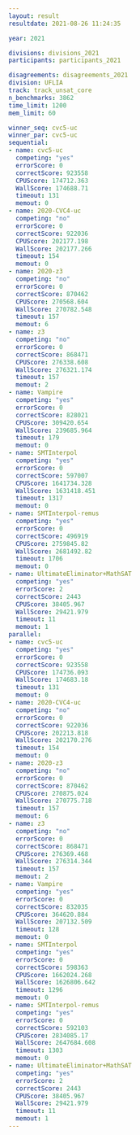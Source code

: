 ```yaml
---
layout: result
resultdate: 2021-08-26 11:24:35

year: 2021

divisions: divisions_2021
participants: participants_2021

disagreements: disagreements_2021
division: UFLIA
track: track_unsat_core
n_benchmarks: 3862
time_limit: 1200
mem_limit: 60

winner_seq: cvc5-uc
winner_par: cvc5-uc
sequential:
- name: cvc5-uc
  competing: "yes"
  errorScore: 0
  correctScore: 923558
  CPUScore: 174712.363
  WallScore: 174688.71
  timeout: 131
  memout: 0
- name: 2020-CVC4-uc
  competing: "no"
  errorScore: 0
  correctScore: 922036
  CPUScore: 202177.198
  WallScore: 202177.266
  timeout: 154
  memout: 0
- name: 2020-z3
  competing: "no"
  errorScore: 0
  correctScore: 870462
  CPUScore: 270568.604
  WallScore: 270782.548
  timeout: 157
  memout: 6
- name: z3
  competing: "no"
  errorScore: 0
  correctScore: 868471
  CPUScore: 276338.608
  WallScore: 276321.174
  timeout: 157
  memout: 2
- name: Vampire
  competing: "yes"
  errorScore: 0
  correctScore: 828021
  CPUScore: 309420.654
  WallScore: 239685.964
  timeout: 179
  memout: 0
- name: SMTInterpol
  competing: "yes"
  errorScore: 0
  correctScore: 597007
  CPUScore: 1641734.328
  WallScore: 1631418.451
  timeout: 1317
  memout: 0
- name: SMTInterpol-remus
  competing: "yes"
  errorScore: 0
  correctScore: 496919
  CPUScore: 2759845.82
  WallScore: 2681492.82
  timeout: 1706
  memout: 0
- name: UltimateEliminator+MathSAT
  competing: "yes"
  errorScore: 2
  correctScore: 2443
  CPUScore: 38405.967
  WallScore: 29421.979
  timeout: 11
  memout: 1
parallel:
- name: cvc5-uc
  competing: "yes"
  errorScore: 0
  correctScore: 923558
  CPUScore: 174736.093
  WallScore: 174683.18
  timeout: 131
  memout: 0
- name: 2020-CVC4-uc
  competing: "no"
  errorScore: 0
  correctScore: 922036
  CPUScore: 202213.818
  WallScore: 202170.276
  timeout: 154
  memout: 0
- name: 2020-z3
  competing: "no"
  errorScore: 0
  correctScore: 870462
  CPUScore: 270875.024
  WallScore: 270775.718
  timeout: 157
  memout: 6
- name: z3
  competing: "no"
  errorScore: 0
  correctScore: 868471
  CPUScore: 276369.468
  WallScore: 276314.344
  timeout: 157
  memout: 2
- name: Vampire
  competing: "yes"
  errorScore: 0
  correctScore: 832035
  CPUScore: 364620.884
  WallScore: 207132.509
  timeout: 128
  memout: 0
- name: SMTInterpol
  competing: "yes"
  errorScore: 0
  correctScore: 598363
  CPUScore: 1662024.268
  WallScore: 1626806.642
  timeout: 1296
  memout: 0
- name: SMTInterpol-remus
  competing: "yes"
  errorScore: 0
  correctScore: 592103
  CPUScore: 2834085.17
  WallScore: 2647684.608
  timeout: 1303
  memout: 0
- name: UltimateEliminator+MathSAT
  competing: "yes"
  errorScore: 2
  correctScore: 2443
  CPUScore: 38405.967
  WallScore: 29421.979
  timeout: 11
  memout: 1
---
```

